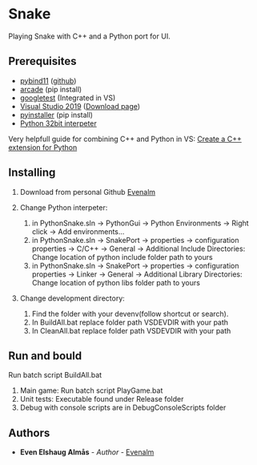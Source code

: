 # Snake
Playing Snake with C++ and a Python port for UI.

## Prerequisites
* [pybind11](https://pybind11.readthedocs.io/en/stable/) ([github](https://github.com/pybind/pybind11))
* [arcade](https://arcade.academy/#) (pip install)
* [googletest](https://github.com/google/googletest) (Integrated in VS)
* [Visual Studio 2019](https://visualstudio.microsoft.com/) ([Download page](https://visualstudio.microsoft.com/vs/))
* [pyinstaller](https://www.pyinstaller.org/) (pip install)
* [Python 32bit interpeter](https://www.python.org/downloads/)

Very helpfull guide for combining C++ and Python in VS: [Create a C++ extension for Python](https://docs.microsoft.com/en-us/visualstudio/python/working-with-c-cpp-python-in-visual-studio?view=vs-2019)

## Installing
1. Download from personal Github [Evenalm](https://github.com/Evenalm/Snake/)

1. Change Python interpeter:
   1. in PythonSnake.sln -> PythonGui -> Python Environments -> Right click -> Add environments...
   1. in PythonSnake.sln -> SnakePort -> properties -> configuration properties -> C/C++ 
      -> General -> Additional Include Directories: Change location of python include folder path to yours
   1. in PythonSnake.sln -> SnakePort -> properties -> configuration properties -> Linker 
      -> General -> Additional Library Directories: Change location of python libs folder path to yours
1. Change development directory:
   1. Find the folder with your devenv(follow shortcut or search).
   1. In BuildAll.bat replace folder path VSDEVDIR with your path
   1. In CleanAll.bat replace folder path VSDEVDIR with your path

## Run and bould
Run batch script BuildAll.bat

1. Main game: Run batch script PlayGame.bat
2. Unit tests: Executable found under Release folder
3. Debug with console scripts are in DebugConsoleScripts folder

## Authors

* **Even Elshaug Almås** - *Author* - [Evenalm](https://github.com/Evenalm)
